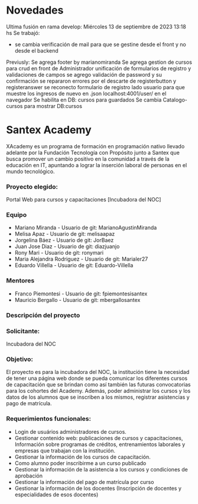 # Novedades
Ultima fusión en rama develop: Miércoles 13 de septiembre de 2023 13:18 hs
Se trabajó:
- se cambia verificación de mail para que se gestine desde el front y no desde el backend


Previusly:
Se agrega footer by marianomiranda
Se agrega gestion de cursos para crud en front de Administrador
unificación de formularios de registro y validaciones de campos
se agrego validación de password y su confirmación
se repararon errores por el descarte de registerbutton y registeranswer
se reconecto formulario de registro lado usuario para que muestre los ingresos de nuevo en .json localhost:4001/user/ en el navegador
Se habilita en DB: cursos para guardados
Se cambia Catalogo-cursos para mostrar DB:cursos


# Santex Academy
XAcademy es un programa de formación en programación nativo llevado adelante por la Fundación Tecnología con Propósito junto a Santex que busca promover un cambio positivo en la comunidad a través de la educación en IT, apuntando a lograr la inserción laboral de personas en el mundo tecnológico. 

### Proyecto elegido: 

Portal Web para cursos y capacitaciones [Incubadora del NOC]

### Equipo
- Mariano Miranda - Usuario de git: MarianoAgustinMiranda
- Melisa Apaz	- Usuario de git: melisaapaz
- Jorgelina Báez - Usuario de git: JorBaez
- Juan Jose Diaz - Usuario de git: diazjuanjo
- Rony Mari - Usuario de git: ronymari
- Maria Alejandra Rodriguez - Usuario de git: Marialer27
- Eduardo Villella - Usuario de git: Eduardo-Villella
	
### Mentores	
- Franco Piemontesi - Usuario de git: fpiemontesisantex
- Mauricio Bergallo - Usuario de git: mbergallosantex

### Descripción del proyecto

### Solicitante:
Incubadora del NOC 

### Objetivo:
El proyecto es para la incubadora del NOC, la institución tiene la necesidad de tener una página web donde se pueda comunicar los diferentes cursos de capacitación que se brindan como así también las futuras convocatorias para los cohortes del Academy. 
Además, poder administrar los cursos y los datos de los alumnos que se inscriben a los mismos, registrar asistencias y pago de matrícula.

### Requerimientos funcionales:
- Login de usuários administradores de cursos.
- Gestionar contenido web: publicaciones de cursos y capacitaciones, Información sobre programas de créditos, entrenamientos laborales y empresas que trabajan con la institución.
- Gestionar la información de los cursos de capacitación.
- Como alumno poder inscribirme a un curso publicado
- Gestionar la información de la asistencia a los cursos y condiciones de aprobación
- Gestionar la información del pago de matrícula por curso
- Gestionar la información de los docentes (Inscripción de docentes y especialidades de esos docentes)

